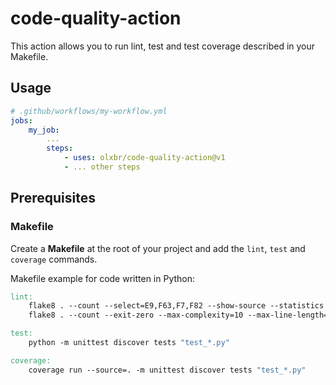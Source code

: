 # code-quality-action
This action allows you to run lint, test and test coverage described in your Makefile.

## Usage

```yaml
# .github/workflows/my-workflow.yml
jobs:
    my_job:
        ...
        steps:
            - uses: olxbr/code-quality-action@v1
            - ... other steps
```

## Prerequisites

### Makefile
Create a **Makefile** at the root of your project and add the `lint`, `test` and `coverage` commands.

Makefile example for code written in Python:
```makefile
lint:
    flake8 . --count --select=E9,F63,F7,F82 --show-source --statistics
    flake8 . --count --exit-zero --max-complexity=10 --max-line-length=127 --statistics

test:
    python -m unittest discover tests "test_*.py"

coverage:
    coverage run --source=. -m unittest discover tests "test_*.py"
```

